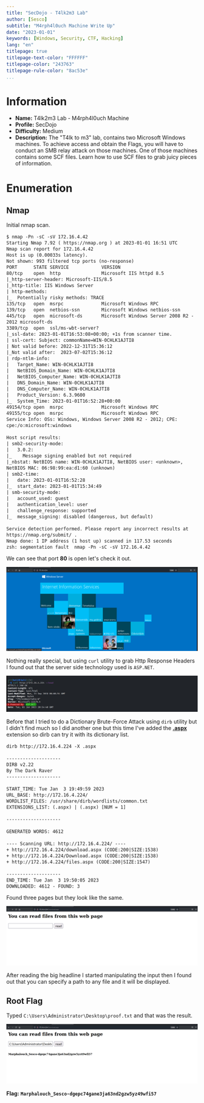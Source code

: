 ```yaml
---
title: "SecDojo - T4lk2m3 Lab"
author: [Sesco]
subtitle: "M4rph4l0uch Machine Write Up"
date: "2023-01-01"
keywords: [Windows, Security, CTF, Hacking]
lang: "en"
titlepage: true
titlepage-text-color: "FFFFFF"
titlepage-color: "243763"
titlepage-rule-color: "8ac53e"
...
```



# Information

- **Name:** T4lk2m3 Lab - M4rph4l0uch Machine
- **Profile:** SecDojo
- **Difficulty:** Medium
- **Description:** The "T4lk to m3" lab, contains two Microsoft Windows machines. To achieve access and obtain the Flags, you will have to conduct an SMB relay attack on those machines. One of those machines contains some SCF files. Learn how to use SCF files to grab juicy pieces of information.


# Enumeration

## Nmap

Initial nmap scan.

```console
$ nmap -Pn -sC -sV 172.16.4.42
Starting Nmap 7.92 ( https://nmap.org ) at 2023-01-01 16:51 UTC
Nmap scan report for 172.16.4.42
Host is up (0.00033s latency).
Not shown: 993 filtered tcp ports (no-response)
PORT      STATE SERVICE            VERSION
80/tcp    open  http               Microsoft IIS httpd 8.5
|_http-server-header: Microsoft-IIS/8.5
|_http-title: IIS Windows Server
| http-methods: 
|_  Potentially risky methods: TRACE
135/tcp   open  msrpc              Microsoft Windows RPC
139/tcp   open  netbios-ssn        Microsoft Windows netbios-ssn
445/tcp   open  microsoft-ds       Microsoft Windows Server 2008 R2 - 2012 microsoft-ds
3389/tcp  open  ssl/ms-wbt-server?
|_ssl-date: 2023-01-01T16:53:08+00:00; +1s from scanner time.
| ssl-cert: Subject: commonName=WIN-0CHLK1AJTI8
| Not valid before: 2022-12-31T15:36:12
|_Not valid after:  2023-07-02T15:36:12
| rdp-ntlm-info: 
|   Target_Name: WIN-0CHLK1AJTI8
|   NetBIOS_Domain_Name: WIN-0CHLK1AJTI8
|   NetBIOS_Computer_Name: WIN-0CHLK1AJTI8
|   DNS_Domain_Name: WIN-0CHLK1AJTI8
|   DNS_Computer_Name: WIN-0CHLK1AJTI8
|   Product_Version: 6.3.9600
|_  System_Time: 2023-01-01T16:52:28+00:00
49154/tcp open  msrpc              Microsoft Windows RPC
49155/tcp open  msrpc              Microsoft Windows RPC
Service Info: OSs: Windows, Windows Server 2008 R2 - 2012; CPE: cpe:/o:microsoft:windows

Host script results:
| smb2-security-mode: 
|   3.0.2: 
|_    Message signing enabled but not required
|_nbstat: NetBIOS name: WIN-0CHLK1AJTI8, NetBIOS user: <unknown>, NetBIOS MAC: 06:98:99:ea:d1:60 (unknown)
| smb2-time: 
|   date: 2023-01-01T16:52:28
|_  start_date: 2023-01-01T15:34:49
| smb-security-mode: 
|   account_used: guest
|   authentication_level: user
|   challenge_response: supported
|_  message_signing: disabled (dangerous, but default)

Service detection performed. Please report any incorrect results at https://nmap.org/submit/ .
Nmap done: 1 IP address (1 host up) scanned in 117.53 seconds
zsh: segmentation fault  nmap -Pn -sC -sV 172.16.4.42
```

We can see that port **80** is open let's check it out.

![](./img-01.png)

Nothing really special, but using `curl` utility to grab Http Response Headers I found out that the server side technology used is `ASP.NET`.

![](./img-02.png)

Before that I tried to do a Dictionary Brute-Force Attack using `dirb` utility but I didn't find much so I did another one but this time I've added the [**.aspx**](https://docs.fileformat.com/web/aspx/) extension so dirb can try it with its dictionary list.

```console
dirb http://172.16.4.224 -X .aspx                         

--------------------
DIRB v2.22    
By The Dark Raver
--------------------

START_TIME: Tue Jan  3 19:49:59 2023
URL_BASE: http://172.16.4.224/
WORDLIST_FILES: /usr/share/dirb/wordlists/common.txt
EXTENSIONS_LIST: (.aspx) | (.aspx) [NUM = 1]

--------------------

GENERATED WORDS: 4612                                                          

---- Scanning URL: http://172.16.4.224/ ----
+ http://172.16.4.224/download.aspx (CODE:200|SIZE:1538)                                                                                         
+ http://172.16.4.224/Download.aspx (CODE:200|SIZE:1538)                                                                                         
+ http://172.16.4.224/files.aspx (CODE:200|SIZE:1547)                                                                                            
                                                                                                                                                 
--------------------
END_TIME: Tue Jan  3 19:50:05 2023
DOWNLOADED: 4612 - FOUND: 3
```

Found three pages but they look like the same.

![](./img-03.png)

After reading the big headline I started manipulating the input then I found out that you can specify a path to any file and it will be displayed.

## Root Flag

Typed `C:\Users\Administrator\Desktop\proof.txt` and that was the result.

![](./img-04.png)

**Flag:** **`Marphalouch_Sesco-dgepc74gane3ja63nd2gzw5yz49wfi57`**